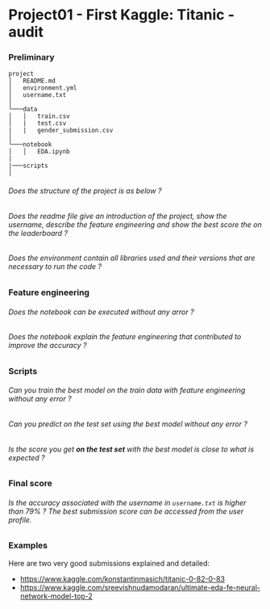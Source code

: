 # Project01 - First Kaggle: Titanic - audit

### Preliminary

```
project
│   README.md
│   environment.yml    
│   username.txt
│
└───data
│   │   train.csv
│   |   test.csv
|   |   gender_submission.csv
│   
└───notebook
│   │   EDA.ipynb
|
|───scripts
│   

```  

###### Does the structure of the project is as below ? 


###### Does the readme file give an introduction of the project, show the username, describe the feature engineering and show the best score the on the leaderboard ? 

###### Does the environment contain all libraries used and their versions that are necessary to run the code ? 



### Feature engineering


###### Does the notebook can be executed without any arror ? 

###### Does the notebook explain the feature engineering that contributed to improve the accuracy ? 

### Scripts

###### Can you train the best model on the train data with feature engineering without any error ? 

###### Can you predict on the test set using the best model without any error ?

###### Is the score you get **on the test set** with the best model is close to what is expected ?


### Final score

###### Is the accuracy associated with the username in `username.txt` is higher than 79% ? The best submission score can be accessed from the user profile. 
 

### Examples

Here are two very good submissions explained and detailed: 

- https://www.kaggle.com/konstantinmasich/titanic-0-82-0-83
- https://www.kaggle.com/sreevishnudamodaran/ultimate-eda-fe-neural-network-model-top-2

